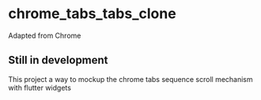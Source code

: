 # chrome_tabs_tabs_clone
Adapted from Chrome

## Still in development 

This project a way to mockup the chrome tabs sequence scroll mechanism with flutter widgets

